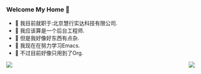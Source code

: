 ### Welcome My Home 👋

- 🔭 我目前就职于:北京慧行实达科技有限公司.
- :man: 我应该算是一个后台工程师.
- :anger: 但是我好像好东西有点杂.
- 🌱 我现在在努力学习Emacs.
- :thinking: 不过目前好像只用到了Org.

<img align="right" src="https://github-readme-stats.vercel.app/api?username=StoneEpigraph&show_icons=true&theme=highcontrast&hide_title=true" />

<img align="left" src="https://github-readme-stats.vercel.app/api/top-langs/?username=StoneEpigraph&layout=compact&theme=highcontrast" />


<!--
**StoneEpigraph/StoneEpigraph** is a ✨ _special_ ✨ repository because its `README.md` (this file) appears on your GitHub profile.

Here are some ideas to get you started:

- 🔭 I’m currently working on 北京慧行实达科技有限公司
- 🌱 I’m currently learning Org-Roamv2 and Hugo conf
- 👯 I’m looking to collaborate on ...
- 🤔 I’m looking for help with ..
- 💬 Ask me about ...
- 📫 How to reach me: ...
- 😄 Pronouns: ...
- ⚡ Fun fact: ...
-->
